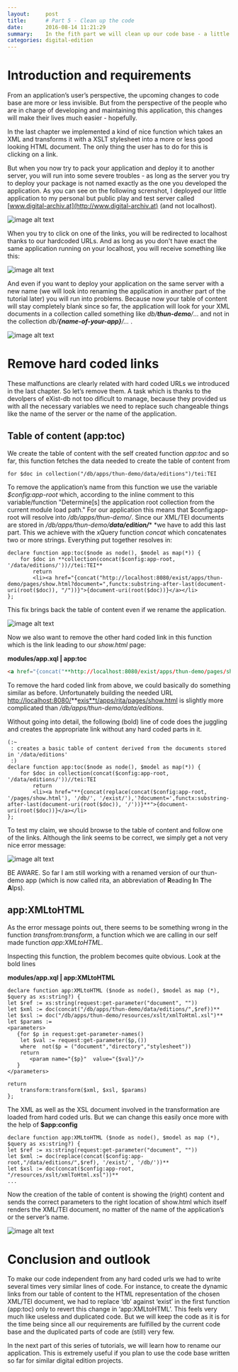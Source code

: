 ```yaml
---
layout:     post
title:      # Part 5 - Clean up the code
date:       2016-08-14 11:21:29
summary:    In the fith part we will clean up our code base - a little bit
categories: digital-edition
---
```


# Introduction and requirements

From an application’s user’s perspective, the upcoming changes to code base are more or less invisible. But from the perspective of the people who are in charge of developing and maintaining this application, this changes will make their lives much easier - hopefully. 

In the last chapter we implemented a kind of nice function which takes an XML and transforms it with a XSLT stylesheet into a more or less good looking HTML document. The only thing the user has to do for this is clicking on a link.

But when you now try to pack your application and deploy it to another server, you will run into some severe troubles - as long as the server you try to deploy your package is not named exactly as the one you developed the application. As you can see on the following screnshot, I deployed our little application to my personal but public play and test server called [www.digital-archiv.at](http://www.digital-archiv.at) (and not localhost).

![image alt text](/staticblog/pages/img/part-5/image_0.jpg)

When you try to click on one of the links, you will be redirected to localhost thanks to our hardcoded URLs. And as long as you don't have exact the same application running on your localhost, you will receive something like this:

![image alt text](/staticblog/pages/img/part-5/image_1.jpg)

And even if you want to deploy your application on the same server with a new name (we will look into renaming the application in another part of the tutorial later) you will run into problems. Because now your table of content will stay completely blank since so far, the application will look for your XML documents in a collection called something like *db/***_thun-demo_***/*… and not in the collection *db/***_{name-of-your-app}_***/…* .

![image alt text](/staticblog/pages/img/part-5/image_2.jpg)

# Remove hard coded links

These malfunctions are clearly related with hard coded URLs we introduced in the last chapter. So let’s remove them. A task which is thanks to the devolpers of eXist-db not too dificult to manage, because they provided us with all the necessary variables we need to replace such changeable things like the name of the server or the name of the application. 

## Table of content (app:toc)

We create the table of content with the self created function *app:toc* and so far, this function fetches the data needed to create the table of content from

`for $doc in collection("/db/apps/thun-demo/data/editions")/tei:TEI`

To remove the application’s name from this function we use the variable *$config:app-root* which, according to the inline comment to this variable/function "Determine[s] the application root collection from the current module load path." For our application this means that $config:app-root will resolve into */db/apps/thun-demo/*. Since our XML/TEI documents are stored in */db/apps/thun-demo/***_data/edition/_*** *we have to add this last part. This we achieve with the xQuery function *concat* which concatenates two or more strings. Everything put together resolves in:

```xquery
declare function app:toc($node as node(), $model as map(*)) {
    for $doc in **collection(concat($config:app-root, '/data/editions/'))//tei:TEI**
        return
        <li><a href="{concat("http://localhost:8080/exist/apps/thun-demo/pages/show.html?document=",functx:substring-after-last(document-uri(root($doc)), "/"))}">{document-uri(root($doc))}</a></li>   
};
```

This fix brings back the table of content even if we rename the application.

![image alt text](/staticblog/pages/img/part-5/image_3.jpg)

Now we also want to remove the other hard coded link in this function which is the link leading to our *show.html* page:

**modules/app.xql | app:toc**

```html
<a href="{concat("**http://localhost:8080/exist/apps/thun-demo/pages/show.html**?document=",functx:substring-after-last(document-uri(root($doc)), "/"))}">{document-uri(root($doc))}</a>
```

To remove the hard coded link from above, we could basically do something similar as before. Unfortunately building the needed URL [http://localhost:8080/](http://localhost:8080/exist/apps/rita/pages/show.html)**[exis**t](http://localhost:8080/exist/apps/rita/pages/show.html)[/apps/rita/pages/show.html](http://localhost:8080/exist/apps/rita/pages/show.html)  is slightly more complicated than */db/apps/thun-demo/data/editions*. 

Without going into detail, the following (bold) line of code does the juggling and creates the appropriate link without any hard coded parts in it.

```xquery
(:~
 : creates a basic table of content derived from the documents stored in '/data/editions'
 :)
declare function app:toc($node as node(), $model as map(*)) {
    for $doc in collection(concat($config:app-root, '/data/editions/'))//tei:TEI
        return
        <li><a href="**{concat(replace(concat($config:app-root, '/pages/show.html'), '/db/', '/exist/'),'?document=',functx:substring-after-last(document-uri(root($doc)), '/'))}**">{document-uri(root($doc))}</a></li>   
};
```

To test my claim, we should browse to the table of content and follow one of the links. Although the link seems to be correct, we simply get a not very nice error message:

![image alt text](/staticblog/pages/img/part-5/image_4.jpg)

BE AWARE. So far I am still working with a renamed version of our thun-demo app (which is now called rita, an abbreviation of **R**eading **I**n **T**he **A**lps). 

## app:XMLtoHTML

As the error message points out, there seems to be something wrong in the function *transfrom:transform*, a function which we are calling in our self made function *app:XMLtoHTML*. 

Inspecting this function, the problem becomes quite obvious. Look at the bold lines

**modules/app.xql | app:XMLtoHTML**

```xquery
declare function app:XMLtoHTML ($node as node(), $model as map (*), $query as xs:string?) {
let $ref := xs:string(request:get-parameter("document", ""))
let $xml := doc(concat("/db/apps/thun-demo/data/editions/",$ref))**
let $xsl := doc("/db/apps/thun-demo/resources/xslt/xmlToHtml.xsl")**
let $params := 
<parameters>
   {for $p in request:get-parameter-names()
    let $val := request:get-parameter($p,())
    where  not($p = ("document","directory","stylesheet"))
    return
       <param name="{$p}"  value="{$val}"/>
   }
</parameters>

return 
    transform:transform($xml, $xsl, $params)
};
```

The XML as well as the XSL document involved in the transformation are loaded from hard coded urls. But we can change this easily once more with the help of **$app:config**

```xquery
declare function app:XMLtoHTML ($node as node(), $model as map (*), $query as xs:string?) {
let $ref := xs:string(request:get-parameter("document", ""))
let $xml := doc(replace(concat($config:app-root,"/data/editions/",$ref), '/exist/', '/db/'))**
let $xsl := doc(concat($config:app-root, "/resources/xslt/xmlToHtml.xsl"))**
...
```

Now the creation of the table of content is showing the (right) content and sends the correct parameters to the right location of show.html which itself renders the XML/TEI document, no matter of the name of the application’s or the server’s name. 

![image alt text](/staticblog/pages/img/part-5/image_5.jpg)

# Conclusion and outlook

To make our code independent from any hard coded urls we had to write several times very similar lines of code. For instance, to create the dynamic links from our table of content to the HTML representation of the chosen XML/TEI document, we had to replace ‘db’ against ‘exist’ in the first function (app:toc) only to revert this change in ‘app:XMLtoHTML’. This feels very much like useless and duplicated code. But we will keep the code as it is for the time being since all our requirements are fulfilled by the current code base and the duplicated parts of code are (still) very few. 

In the next part of this series of tutorials, we will learn how to rename our application. This is extremely useful if you plan to use the code base written so far for similar digital edition projects.

 

